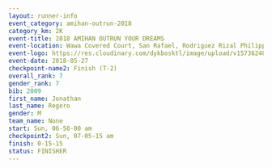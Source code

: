 ```yaml
---
layout: runner-info 
event_category: amihan-outrun-2018 
category_km: 2K
event-title: 2018 AMIHAN OUTRUN YOUR DREAMS 
event-location: Wawa Covered Court, San Rafael, Rodriguez Rizal Philippines 
event-logo: https://res.cloudinary.com/dykbosktl/image/upload/v1573624843/Logo/poster-22_v0xvr9.jpg 
event-date: 2018-05-27 
checkpoint-name2: Finish (T-2) 
overall_rank: 7
gender_rank: 7
bib: 2009
first_name: Jonathan
last_name: Regero
gender: M
team_name: None
start: Sun, 06-50-00 am
checkpoint2: Sun, 07-05-15 am
finish: 0-15-15
status: FINISHER
---
```

